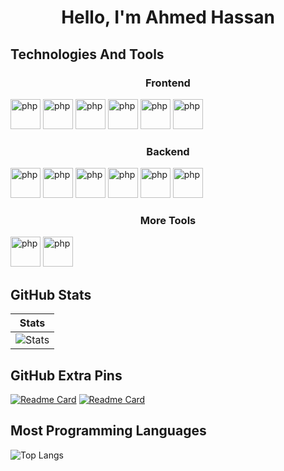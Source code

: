 <h1 align="center">Hello, I'm  Ahmed Hassan</h1>
<div>
<h2 style="text-decoration:none">Technologies And Tools</h2>

<h3 align="center">Frontend</h3>

 
<img src="https://skillicons.dev/icons?i=bootstrap" width="48" height="48" alt="php" />


<img src="https://skillicons.dev/icons?i=tailwind" width="48" height="48" alt="php" />

 

<img src="https://skillicons.dev/icons?i=javascript" width="48" height="48" alt="php" />


<img src="https://skillicons.dev/icons?i=jquery" width="48" height="48" alt="php" />


<img src="https://skillicons.dev/icons?i=redux" width="48" height="48" alt="php" />

<img src="https://skillicons.dev/icons?i=react" width="48" height="48" alt="php" />

<br>
<h3 align="center">Backend</h3>
 
<img src="https://skillicons.dev/icons?i=nodejs" width="48" height="48" alt="php" />

<img src="https://skillicons.dev/icons?i=mongodb" width="48" height="48" alt="php" />
<img src="https://skillicons.dev/icons?i=php" width="48" height="48" alt="php" />


<img src="https://skillicons.dev/icons?i=laravel" width="48" height="48" alt="php" />


<img src="https://skillicons.dev/icons?i=mysql" width="48" height="48" alt="php" />


<img src="https://skillicons.dev/icons?i=python" width="48" height="48" alt="php" />


<h3 align="center">More Tools</h3>

<img src="https://skillicons.dev/icons?i=git" width="48" height="48" alt="php" />


<img src="https://skillicons.dev/icons?i=github" width="48" height="48" alt="php" />


</div>



## GitHub Stats 
| Stats | 
| --- | 
| ![Stats](https://github-readme-stats.vercel.app/api?username=AHMED1CB&theme=radical&show_icons=true&count_private=true&hide_title=true&bg_color=00000000&border_color=00000000&i=4) 



## GitHub Extra Pins
[![Readme Card](https://github-readme-stats.vercel.app/api/pin/?username=AHMED1CB&repo=Realtime-Chat-App&theme=radical)](https://github.com/AHMED1CB/Realtime-Chat-App)
[![Readme Card](https://github-readme-stats.vercel.app/api/pin/?username=AHMED1CB&repo=codelink&theme=radical)](https://github.com/AHMED1CB/codelink)

## Most Programming Languages

![Top Langs](https://github-readme-stats.vercel.app/api/top-langs/?username=AHMED1CB&theme=radical&i=0)
